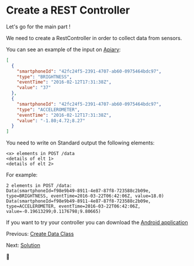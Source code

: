 # Create a REST Controller

Let's go for the main part !

We need to create a RestController in order to collect data from sensors.

You can see an example of the input on [Apiary](http://docs.mnantern.apiary.io/#reference/0/sensor-data-collection/push-data):

```json
[
  {
    "smartphoneId": "42fc24f5-2391-4707-ab60-0975464bdc97",
    "type": "BRIGHTNESS",
    "eventTime": "2016-02-12T17:31:38Z",
    "value": "37"
  },
  {
    "smartphoneId": "42fc24f5-2391-4707-ab60-0975464bdc97",
    "type": "ACCELEROMETER",
    "eventTime": "2016-02-12T17:31:38Z",
    "value": "-1.80;4.72;8.27"
  }
]
```

You need to write on Standard output the following elements:

```
<x> elements in POST /data
<details of elt 1>
<details of elt 2>
```

For example:

```
2 elements in POST /data:
Data(smartphoneId=f98e9b49-8911-4e87-87f8-723588c2b09e, type=BRIGHTNESS, eventTime=2016-03-22T06:42:06Z, value=18.0)
Data(smartphoneId=f98e9b49-8911-4e87-87f8-723588c2b09e, type=ACCELEROMETER, eventTime=2016-03-22T06:42:06Z, value=-0.19613299;0.1176798;9.80665)
```

If you want to try your controller you can download the [Android application](https://github.com/mNantern/formation-cassandra/releases/download/AppMobile/cassandra_iot_5.apk)

Previous: [Create Data Class](03_AddDataClass.md)

Next: [Solution](05_Solution.md)

:horse:
